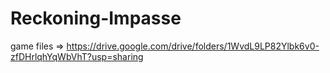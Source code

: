 # Reckoning-Impasse
game files => https://drive.google.com/drive/folders/1WvdL9LP82Ylbk6v0-zfDHrlqhYqWbVhT?usp=sharing
